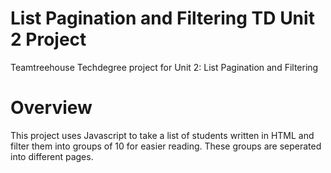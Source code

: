 # List Pagination and Filtering TD Unit 2 Project
 Teamtreehouse Techdegree project for Unit 2: List Pagination and Filtering

# Overview
This project uses Javascript to take a list of students written in HTML and filter them into groups of 10 for easier reading. These groups are seperated into different pages.
